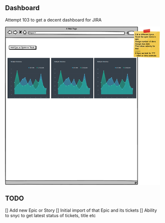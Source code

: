 ## Dashboard

Attempt 103 to get a decent dashboard for JIRA

![](docs/images/dashboard.png)

## TODO 

  [] Add new Epic or Story
  [] Initial import of that Epic and its tickets
  [] Ability to snyc to get latest status of tickets, title etc
